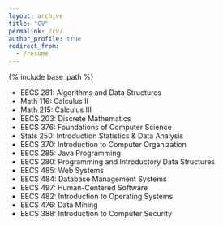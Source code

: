 ```yaml
---
layout: archive
title: "CV"
permalink: /cv/
author_profile: true
redirect_from:
  - /resume
---
```


{% include base_path %}

* EECS 281: Algorithms and Data Structures
* Math 116: Calculus II 
* Math 215: Calculus III 
* EECS 203: Discrete Mathematics 
* EECS 376: Foundations of Computer Science 
* Stats 250: Introduction Statistics & Data Analysis 
* EECS 370: Introduction to Computer Organization 
* EECS 285: Java Programming 
* EECS 280: Programming and Introductory Data Structures 
* EECS 485: Web Systems
* EECS 484: Database Management Systems
* EECS 497: Human-Centered Software
* EECS 482: Introduction to Operating Systems
* EECS 476: Data Mining
* EECS 388: Introduction to Computer Security
